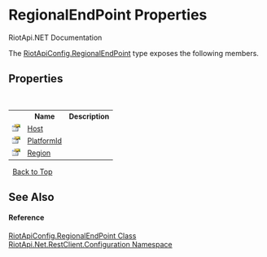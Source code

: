 # RegionalEndPoint Properties
RiotApi.NET Documentation 

The <a href="cb65bafb-5122-8f7a-1262-ca130e7ef17c">RiotApiConfig.RegionalEndPoint</a> type exposes the following members.


## Properties
&nbsp;<table><tr><th></th><th>Name</th><th>Description</th></tr><tr><td>![Public property](media/pubproperty.gif "Public property")</td><td><a href="88914c61-ead9-e794-975d-11a3b4253991">Host</a></td><td /></tr><tr><td>![Public property](media/pubproperty.gif "Public property")</td><td><a href="7e092d5b-47d8-c01e-5388-d5639159c2ae">PlatformId</a></td><td /></tr><tr><td>![Public property](media/pubproperty.gif "Public property")</td><td><a href="e62a8381-6896-6353-b47a-abac9a1738b4">Region</a></td><td /></tr></table>&nbsp;
<a href="#regionalendpoint-properties">Back to Top</a>

## See Also


#### Reference
<a href="cb65bafb-5122-8f7a-1262-ca130e7ef17c">RiotApiConfig.RegionalEndPoint Class</a><br /><a href="1dae58e2-3460-51cb-b4d8-c9bb055df44c">RiotApi.Net.RestClient.Configuration Namespace</a><br />